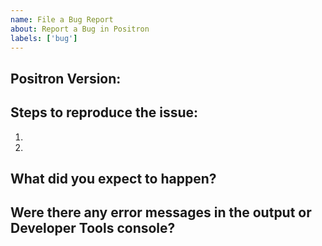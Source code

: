 ```yaml
---
name: File a Bug Report
about: Report a Bug in Positron
labels: ['bug']
---
```

<!-- ⚠️⚠️ Do Not Delete This! bug_report_template ⚠️⚠️ -->
<!-- Copy the Positron Version from the Positron > About menu -->
## Positron Version:

## Steps to reproduce the issue:

1.
2.


## What did you expect to happen?


## Were there any error messages in the output or Developer Tools console?


